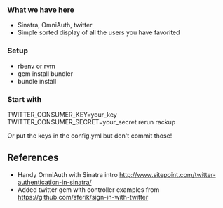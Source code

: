 ### What we have here
- Sinatra, OmniAuth, twitter
- Simple sorted display of all the users you have favorited

### Setup
- rbenv or rvm
- gem install bundler
- bundle install

### Start with
TWITTER_CONSUMER_KEY=your_key TWITTER_CONSUMER_SECRET=your_secret rerun rackup

Or put the keys in the config.yml but don't commit those!

## References
- Handy OmniAuth with Sinatra intro
  http://www.sitepoint.com/twitter-authentication-in-sinatra/
- Added twitter gem with controller examples from
  https://github.com/sferik/sign-in-with-twitter
